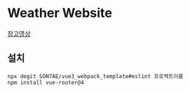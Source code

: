 # Weather Website
[참고영상](https://www.youtube.com/watch?v=YfOGfSd31A0&ab_channel=%EA%B5%AC%EB%94%94%EC%82%AC%EB%8A%94%EA%B0%9C%EB%B0%9C%EC%9E%909Diin)

## 설치
```
npx degit SON7AE/vue3_webpack_template#eslint 프로젝트이름
npm install vue-router@4
```